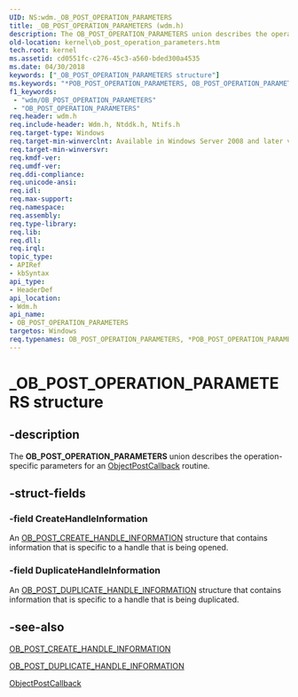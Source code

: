 ```yaml
---
UID: NS:wdm._OB_POST_OPERATION_PARAMETERS
title: _OB_POST_OPERATION_PARAMETERS (wdm.h)
description: The OB_POST_OPERATION_PARAMETERS union describes the operation-specific parameters for an ObjectPostCallback routine.
old-location: kernel\ob_post_operation_parameters.htm
tech.root: kernel
ms.assetid: cd0551fc-c276-45c3-a560-bded300a4535
ms.date: 04/30/2018
keywords: ["_OB_POST_OPERATION_PARAMETERS structure"]
ms.keywords: "*POB_POST_OPERATION_PARAMETERS, OB_POST_OPERATION_PARAMETERS, OB_POST_OPERATION_PARAMETERS union [Kernel-Mode Driver Architecture], POB_POST_OPERATION_PARAMETERS, POB_POST_OPERATION_PARAMETERS union pointer [Kernel-Mode Driver Architecture], _OB_POST_OPERATION_PARAMETERS, kernel.ob_post_operation_parameters, kstruct_c_2395a938-5759-44aa-b854-0df3c04d97ec.xml, wdm/OB_POST_OPERATION_PARAMETERS, wdm/POB_POST_OPERATION_PARAMETERS"
f1_keywords:
 - "wdm/OB_POST_OPERATION_PARAMETERS"
 - "OB_POST_OPERATION_PARAMETERS"
req.header: wdm.h
req.include-header: Wdm.h, Ntddk.h, Ntifs.h
req.target-type: Windows
req.target-min-winverclnt: Available in Windows Server 2008 and later versions of the Windows operating system.
req.target-min-winversvr: 
req.kmdf-ver: 
req.umdf-ver: 
req.ddi-compliance: 
req.unicode-ansi: 
req.idl: 
req.max-support: 
req.namespace: 
req.assembly: 
req.type-library: 
req.lib: 
req.dll: 
req.irql: 
topic_type:
- APIRef
- kbSyntax
api_type:
- HeaderDef
api_location:
- Wdm.h
api_name:
- OB_POST_OPERATION_PARAMETERS
targetos: Windows
req.typenames: OB_POST_OPERATION_PARAMETERS, *POB_POST_OPERATION_PARAMETERS
---
```


# _OB_POST_OPERATION_PARAMETERS structure


## -description


The <b>OB_POST_OPERATION_PARAMETERS</b> union describes the operation-specific parameters for an <a href="https://docs.microsoft.com/windows-hardware/drivers/ddi/wdm/nc-wdm-pob_post_operation_callback">ObjectPostCallback</a> routine.


## -struct-fields




### -field CreateHandleInformation

An <a href="https://docs.microsoft.com/windows-hardware/drivers/ddi/wdm/ns-wdm-_ob_post_create_handle_information">OB_POST_CREATE_HANDLE_INFORMATION</a> structure that contains information that is specific to a handle that is being opened.


### -field DuplicateHandleInformation

An <a href="https://docs.microsoft.com/windows-hardware/drivers/ddi/wdm/ns-wdm-_ob_post_duplicate_handle_information">OB_POST_DUPLICATE_HANDLE_INFORMATION</a> structure that contains information that is specific to a handle that is being duplicated.


## -see-also




<a href="https://docs.microsoft.com/windows-hardware/drivers/ddi/wdm/ns-wdm-_ob_post_create_handle_information">OB_POST_CREATE_HANDLE_INFORMATION</a>



<a href="https://docs.microsoft.com/windows-hardware/drivers/ddi/wdm/ns-wdm-_ob_post_duplicate_handle_information">OB_POST_DUPLICATE_HANDLE_INFORMATION</a>



<a href="https://docs.microsoft.com/windows-hardware/drivers/ddi/wdm/nc-wdm-pob_post_operation_callback">ObjectPostCallback</a>
 

 

